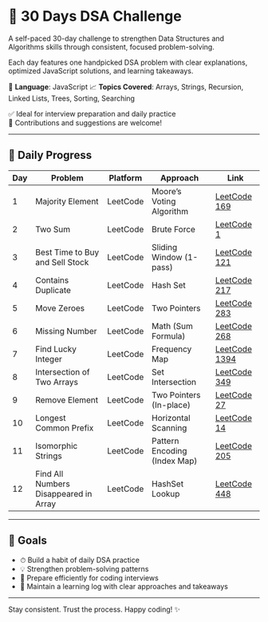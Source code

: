 # 🚀 30 Days DSA Challenge

A self-paced 30-day challenge to strengthen Data Structures and Algorithms skills through consistent, focused problem-solving.

Each day features one handpicked DSA problem with clear explanations, optimized JavaScript solutions, and learning takeaways.

📌 **Language**: JavaScript
📈 **Topics Covered**: Arrays, Strings, Recursion, Linked Lists, Trees, Sorting, Searching

✅ Ideal for interview preparation and daily practice  
🌟 Contributions and suggestions are welcome!

---

## 📅 Daily Progress

| Day | Problem                               | Platform | Approach                     | Link                                                                                    |
| --- | ------------------------------------- | -------- | ---------------------------- | --------------------------------------------------------------------------------------- |
| 1   | Majority Element                      | LeetCode | Moore’s Voting Algorithm     | [LeetCode 169](https://leetcode.com/problems/majority-element/)                         |
| 2   | Two Sum                               | LeetCode | Brute Force                  | [LeetCode 1](https://leetcode.com/problems/two-sum/)                                    |
| 3   | Best Time to Buy and Sell Stock       | LeetCode | Sliding Window (1-pass)      | [LeetCode 121](https://leetcode.com/problems/best-time-to-buy-and-sell-stock/)          |
| 4   | Contains Duplicate                    | LeetCode | Hash Set                     | [LeetCode 217](https://leetcode.com/problems/contains-duplicate/)                       |
| 5   | Move Zeroes                           | LeetCode | Two Pointers                 | [LeetCode 283](https://leetcode.com/problems/move-zeroes/)                              |
| 6   | Missing Number                        | LeetCode | Math (Sum Formula)           | [LeetCode 268](https://leetcode.com/problems/missing-number/)                           |
| 7   | Find Lucky Integer                    | LeetCode | Frequency Map                | [LeetCode 1394](https://leetcode.com/problems/find-lucky-integer-in-an-array/)          |
| 8   | Intersection of Two Arrays            | LeetCode | Set Intersection             | [LeetCode 349](https://leetcode.com/problems/intersection-of-two-arrays/)               |
| 9   | Remove Element                        | LeetCode | Two Pointers (In-place)      | [LeetCode 27](https://leetcode.com/problems/remove-element/)                            |
| 10  | Longest Common Prefix                 | LeetCode | Horizontal Scanning          | [LeetCode 14](https://leetcode.com/problems/longest-common-prefix/)                     |
| 11  | Isomorphic Strings                    | LeetCode | Pattern Encoding (Index Map) | [LeetCode 205](https://leetcode.com/problems/isomorphic-strings/)                       |
| 12  | Find All Numbers Disappeared in Array | LeetCode | HashSet Lookup               | [LeetCode 448](https://leetcode.com/problems/find-all-numbers-disappeared-in-an-array/) |

---

## 🎯 Goals

- ⏱ Build a habit of daily DSA practice
- 💡 Strengthen problem-solving patterns
- 🧠 Prepare efficiently for coding interviews
- 📘 Maintain a learning log with clear approaches and takeaways

---

Stay consistent. Trust the process. Happy coding! ✨
